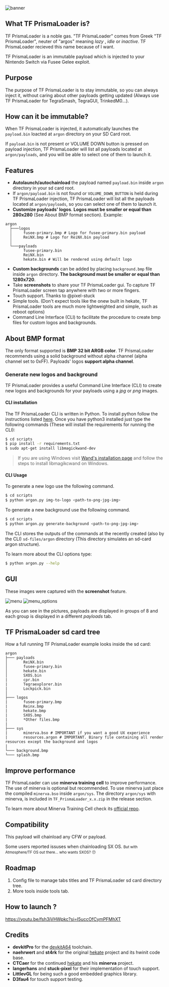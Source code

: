 
<img src="img/splash.bmp" alt="banner">

## What TF PrismaLoader is?

TF PrismaLoader is a noble gas.
"TF PrismaLoader" comes from Greek "TF PrismaLoader", neuter of "argos" meaning *lazy* , *idle* or *inactive*.
TF PrismaLoader recieved this name because of I want.

TF PrismaLoader is an immutable payload which is injected to your Nintendo Switch via Fusee Gelee exploit.

## Purpose 

The purpose of TF PrismaLoader is to stay immutable, so you can always inject it, without caring about other payloads getting updated (Always use TF PrismaLoader for TegraSmash, TegraGUI, TrinkedM0...).

## How can it be immutable?

When TF PrismaLoader is injected, it automatically launches the `payload.bin` loacted at `argon` directory on your SD Card root. 

If `payload.bin` is not present or VOLUME DOWN button is pressed on payload injection, TF PrismaLoader will list all payloads located at `argon/payloads`, and you will be able to select one of them to launch it.

## Features

- **Autolaunch/autochainload** the payload named `payload.bin` inside `argon` directory in your sd card root.
- If `argon/payload.bin` is not found or `VOLUME_DOWN_BUTTON` is held during TF PrismaLoader injection, TF PrismaLoader will list all the payloads located at `argon/payloads`, so you can select one of them to launch it.
- **Customize payloads' logos**. **Logos must be smaller or equal than 280x280** (See About BMP format section). Example:

```
argon
  ├───logos
  │     fusee-primary.bmp # Logo for fusee-primary.bin payload
  │     ReiNX.bmp # Logo for ReiNX.bin payload
  │
  └───payloads
        fusee-primary.bin
        ReiNX.bin         
        hekate.bin # Will be rendered using default logo
```

- **Custom backgrounds** can be added by placing `background.bmp` file inside `argon` directory. **The background must be smaller or equal than 1280x720**.
- Take **screenshots** to share your TF PrismaLoader gui. To capture TF PrismaLoader screen tap anywhere with two or more fingers.
- Touch support. Thanks to @pixel-stuck
- Simple tools. (Don't expect tools like the onew built in hekate, TF PrismaLoader tools are much more lightweighted and simple, such as reboot options)
- Command Line Interface (CLI) to facilitate the procedure to create bmp files for custom logos and backgrounds.

## About BMP format

The only format supported is **BMP 32 bit ARGB color**.
TF PrismaLoader recommends using a solid background without alpha channel (alpha channel set to 0xFF). Payloads' logos **support alpha channel**.

### Generate new logos and background

TF PrismaLoader provides a useful Command Line Interface (CLI) to create new logos and backgrounds for your payloads using a *jpg* or *png* images.

#### CLI installation

The TF PrismaLoader CLI is written in Python. To install python follow the instructions listed [here](https://realpython.com/installing-python/). Once you have python3 installed just type the following commands (These will install the requirements for running the CLI):

```bash
$ cd scripts
$ pip install -r requirements.txt
$ sudo apt-get install libmagickwand-dev
```

> If you are using Windows visit [Wand's installation page](http://docs.wand-py.org/en/0.4.1/guide/install.html) and follow the steps to install libmagikcwand on Windows.

#### CLI Usage

To generate a new logo use the following command.

```bash
$ cd scripts
$ python argon.py img-to-logo <path-to-png-jpg-img>
```

To generate a new background use the following command.

```bash
$ cd scripts
$ python argon.py generate-background <path-to-png-jpg-img>
```

The CLI stores the outputs of the commands at the recently created (also by the CLI) `sd-files/argon` directory (This directory simulates an sd-card argon structure).

To learn more about the CLI options type:

```bash
$ python argon.py --help
```

## GUI

These images were captured with the **screenshot** feature.

<img src="img/scr20240311_170620.bmp" alt="menu">

<img src="img/scr20240311_170629.bmp" alt="menu_options">

As you can see in the pictures, payloads are displayed in groups of 8 and each group is displayed in a different *payloads* tab.

## TF PrismaLoader sd card tree

How a full running TF PrismaLoader example looks inside the sd card:

```
argon
├─── payloads
│       ReiNX.bin
│       fusee-primary.bin
│       hekate.bin
│       SXOS.bin
|       cpr.bin
|       Tegraexplorer.bin
|       Lockpick.bin
│
├─── logos
|       fusee-primary.bmp
|       Reinx.bmp
|       hekate.bmp
|       SXOS.bmp
|       *Other files.bmp
|
├─── sys
|       minerva.bso # IMPORTANT if you want a good UX experience
|       resources.argon # IMPORTANT. Binary file containing all render resources except the background and logos
|
└─── background.bmp
└─── splash.bmp
```

## Improve performance

TF PrismaLoader can use **minerva training cell** to improve performance.
The use of minerva is optional but recommended. To use minerva just place the compiled `minerva.bso` inside `argon/sys`. The directory `argon/sys` with minerva, is included in `TF_PrismaLoader_x.x.zip` in the release section.

To learn more about Minerva Training Cell check its [official repo](https://github.com/CTCaer/minerva_tc).

## Compatibility

This payload will chainload any CFW or payload. 

Some users reported issuses when chainloading SX OS. <small>But with Atmosphere/TF OS out there... who wants SXOS?</small> 🙄

## Roadmap

1. Config file to manage tabs titles and TF PrismaLoader sd card directory tree.
2. More tools inside tools tab.

## How to launch ?
https://youtu.be/fsh3jVHWpkc?si=I5uccOfCymPFMhXT

## Credits

* __devkitPro__ for the [devkitA64](https://devkitpro.org/) toolchain.
* __naehrwert__ and __st4rk__ for the original [hekate](https://github.com/nwert/hekate) project and its hwinit code base.
* __CTCaer__ for the continued [hekate](https://github.com/CTCaer/hekate) and his **minerva** project.
* __langerhans__ and  __stuck-pixel__ for their implementation of touch support.
* __LittlevGL__ for being such a good embedded graphics library.
* __D3fau4__ for touch support testing.
